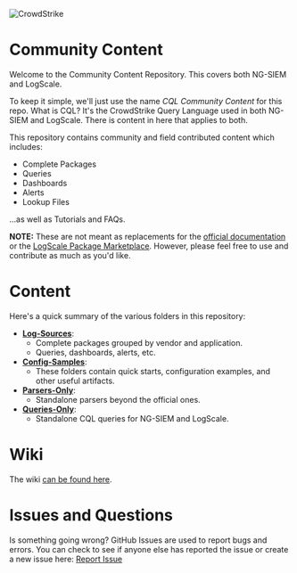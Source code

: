 ![CrowdStrike](https://www.crowdstrike.com/wp-content/uploads/2022/09/CS_Logo_2022_In-Line_All-Red_RGB.png)

# Community Content

Welcome to the Community Content Repository. This covers both NG-SIEM and LogScale. 

To keep it simple, we'll just use the name *CQL Community Content* for this repo. What is CQL? It's the CrowdStrike Query Language used in both NG-SIEM and LogScale. There is content in here that applies to both. 

This repository contains community and field contributed content which includes:
 - Complete Packages
 - Queries
 - Dashboards
 - Alerts
 - Lookup Files
 
 ...as well as Tutorials and FAQs.
 
**NOTE:** These are not meant as replacements for the [official documentation](https://library.humio.com) or the [LogScale Package Marketplace](https://library.humio.com/humio-server/packages-marketplace.html). However, please feel free to use and contribute as much as you'd like.

# Content

Here's a quick summary of the various folders in this repository:

- **[Log-Sources](Log-Sources)**: 
  - Complete packages grouped by vendor and application.
  - Queries, dashboards, alerts, etc.
- **[Config-Samples](Config-Samples)**: 
  - These folders contain quick starts, configuration examples, and other useful artifacts.
- **[Parsers-Only](Parsers-Only)**:
  - Standalone parsers beyond the official ones. 
- **[Queries-Only](Queries-Only)**:
  - Standalone CQL queries for NG-SIEM and LogScale. 

# Wiki

The wiki [can be found here](https://github.com/CrowdStrike/logscale-community-content/wiki). 

# Issues and Questions

Is something going wrong? GitHub Issues are used to report bugs and errors. You can check to see if anyone else has reported the issue or create a new issue here: [Report Issue](https://github.com/CrowdStrike/logscale-community-content/issues/)
